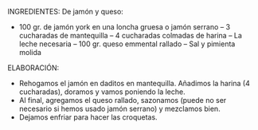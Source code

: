 INGREDIENTES:
De jamón y queso: 
- 100 gr. de jamón york en una loncha gruesa o jamón serrano 
– 3 cucharadas de mantequilla 
– 4 cucharadas colmadas de harina 
– La leche necesaria 
– 100 gr. queso emmental rallado 
– Sal y pimienta molida

ELABORACIÓN:
- Rehogamos el jamón en daditos en mantequilla. Añadimos la harina (4 cucharadas), doramos y vamos poniendo la leche. 
- Al final, agregamos el queso rallado, sazonamos (puede no ser necesario si hemos usado jamón serrano) y mezclamos bien. 
- Dejamos enfriar para hacer las croquetas.


